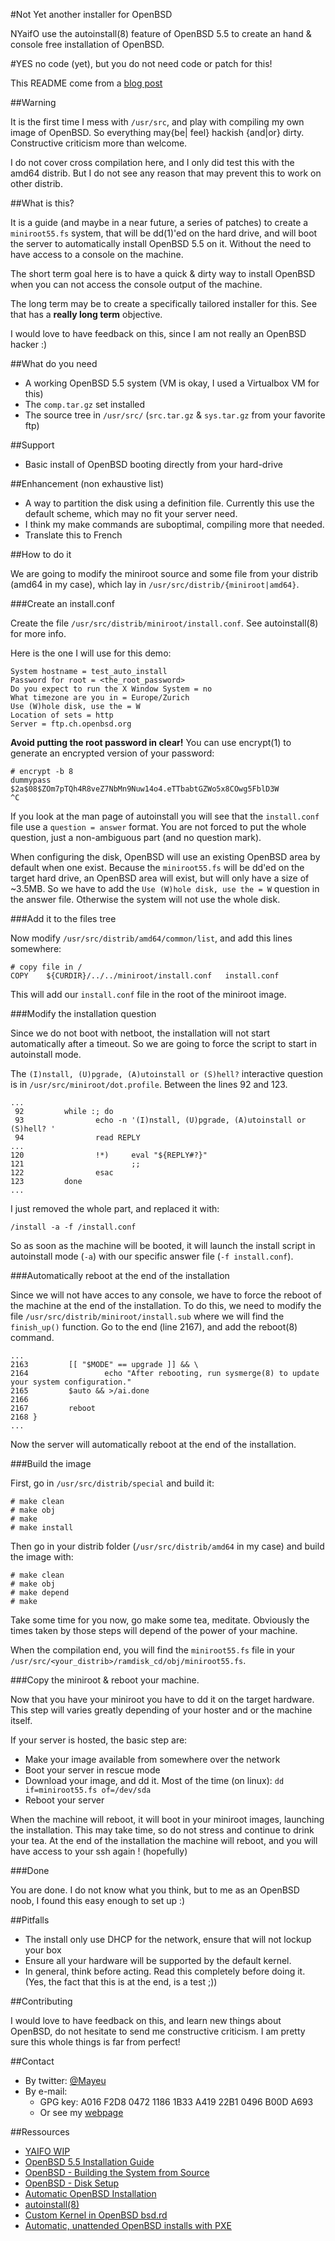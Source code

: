 #Not Yet another installer for OpenBSD

NYaifO use the autoinstall(8) feature of OpenBSD 5.5 to create an hand &
console free installation of OpenBSD.

#YES no code (yet), but you do not need code or patch for this!

This README come from a [blog
post](http://6x9.fr/posts/openbsd-install-hand-and-console-free)

##Warning

It is the first time I mess with `/usr/src`, and play with compiling my own
image of OpenBSD. So everything may{be| feel} hackish {and|or} dirty.
Constructive criticism more than welcome.

I do not cover cross compilation here, and I only did test this with the amd64
distrib. But I do not see any reason that may prevent this to work on other
distrib.

##What is this?

It is a guide (and maybe in a near future, a series of patches) to create a
`miniroot55.fs` system, that will be dd(1)'ed on the hard drive, and will boot
the server to automatically install OpenBSD 5.5 on it. Without the need to have
access to a console on the machine.

The short term goal here is to have a quick & dirty way to install OpenBSD when
you can not access the console output of the machine.

The long term may be to create a specifically tailored installer for this. See
that has a **really long term** objective.

I would love to have feedback on this, since I am not really an OpenBSD hacker
:)

##What do you need

  * A working OpenBSD 5.5 system (VM is okay, I used a Virtualbox VM for this)
  * The `comp.tar.gz` set installed
  * The source tree in `/usr/src/` (`src.tar.gz` & `sys.tar.gz` from your
    favorite ftp)

##Support

  * Basic install of OpenBSD booting directly from your hard-drive

##Enhancement (non exhaustive list)

  * A way to partition the disk using a definition file. Currently this use the
    default scheme, which may no fit your server need.
  * I think my make commands are suboptimal, compiling more that needed.
  * Translate this to French

##How to do it

We are going to modify the miniroot source and some file from your distrib
(amd64 in my case), which lay in `/usr/src/distrib/{miniroot|amd64}`.

###Create an install.conf

Create the file `/usr/src/distrib/miniroot/install.conf`. See autoinstall(8)
for more info.

Here is the one I will use for this demo:

```
System hostname = test_auto_install
Password for root = <the_root_password>
Do you expect to run the X Window System = no
What timezone are you in = Europe/Zurich
Use (W)hole disk, use the = W
Location of sets = http
Server = ftp.ch.openbsd.org
```

**Avoid putting the root password in clear!** You can use encrypt(1) to generate
an encrypted version of your password:

```
# encrypt -b 8
dummypass
$2a$08$ZOm7pTQh4R8veZ7NbMn9Nuw14o4.eTTbabtGZWo5x8COwg5FblD3W
^C
```

If you look at the man page of autoinstall you will see that the `install.conf`
file use a `question = answer` format. You are not forced to put the whole
question, just a non-ambiguous part (and no question mark).

When configuring the disk, OpenBSD will use an existing OpenBSD area by default
when one exist. Because the `miniroot55.fs` will be dd'ed on the target hard
drive, an OpenBSD area will exist, but will only have a size of ~3.5MB. So we
have to add the `Use (W)hole disk, use the = W` question in the answer file.
Otherwise the system will not use the whole disk.

###Add it to the files tree

Now modify `/usr/src/distrib/amd64/common/list`, and add this lines somewhere:

```
# copy file in /
COPY    ${CURDIR}/../../miniroot/install.conf   install.conf
```

This will add our `install.conf` file in the root of the miniroot image.

###Modify the installation question

Since we do not boot with netboot, the installation will not start
automatically after a timeout. So we are going to force the script to start in
autoinstall mode.

The `(I)nstall, (U)pgrade, (A)utoinstall or (S)hell?` interactive question is
in `/usr/src/miniroot/dot.profile`. Between the lines 92 and 123.

```
...
 92         while :; do
 93                echo -n '(I)nstall, (U)pgrade, (A)utoinstall or (S)hell? '
 94                read REPLY
...
120                !*)     eval "${REPLY#?}"
121                        ;;
122                esac
123         done
...
```

I just removed the whole part, and replaced it with:

```
/install -a -f /install.conf
```

So as soon as the machine will be booted, it will launch the install script in
autoinstall mode (`-a`) with our specific answer file (`-f install.conf`).

###Automatically reboot at the end of the installation

Since we will not have acces to any console, we have to force the reboot of the
machine at the end of the installation. To do this, we need to modify the file
`/usr/src/distrib/miniroot/install.sub` where we will find the `finish_up()`
function. Go to the end (line 2167), and add the reboot(8) command.

```
...
2163         [[ "$MODE" == upgrade ]] && \
2164                 echo "After rebooting, run sysmerge(8) to update your system configuration."
2165         $auto && >/ai.done
2166
2167         reboot
2168 }
...
```

Now the server will automatically reboot at the end of the installation.

###Build the image

First, go in `/usr/src/distrib/special` and build it:

```
# make clean
# make obj
# make
# make install
```

Then go in your distrib folder (`/usr/src/distrib/amd64` in my case) and build
the image with:

```
# make clean
# make obj
# make depend
# make
```

Take some time for you now, go make some tea, meditate. Obviously the times
taken by those steps will depend of the power of your machine.

When the compilation end, you will find the `miniroot55.fs` file in your
`/usr/src/<your_distrib>/ramdisk_cd/obj/miniroot55.fs`.

###Copy the miniroot & reboot your machine.

Now that you have your miniroot you have to dd it on the target hardware. This
step will varies greatly depending of your hoster and or the machine itself.

If your server is hosted, the basic step are:

  * Make your image available from somewhere over the network
  * Boot your server in rescue mode
  * Download your image, and dd it. Most of the time (on linux): `dd
    if=miniroot55.fs of=/dev/sda`
  * Reboot your server

When the machine will reboot, it will boot in your miniroot images, launching
the installation. This may take time, so do not stress and continue to drink
your tea. At the end of the installation the machine will reboot, and you will
have access to your ssh again ! (hopefully)

###Done

You are done. I do not know what you think, but to me as an OpenBSD noob, I
found this easy enough to set up :)

##Pitfalls

  * The install only use DHCP for the network, ensure that will not lockup your
    box
  * Ensure all your hardware will be supported by the default kernel.
  * In general, think before acting. Read this completely before doing it.
    (Yes, the fact that this is at the end, is a test ;))

##Contributing

I would love to have feedback on this, and learn new things about OpenBSD, do
not hesitate to send me constructive criticism. I am pretty sure this whole
things is far from perfect!

##Contact

  * By twitter: [@Mayeu](https://twitter.com/Mayeu)
  * By e-mail:
    * GPG key: A016 F2D8 0472 1186 1B33 A419 22B1 0496 B00D A693
    * Or see my [webpage](http://6x9.fr/contact)

##Ressources

  * [YAIFO WIP](http://comments.gmane.org/gmane.os.openbsd.misc/210533)
  * [OpenBSD 5.5 Installation Guide](http://www.openbsd.org/faq/faq4.html)
  * [OpenBSD - Building the System from Source](http://www.openbsd.org/faq/faq5.html)
  * [OpenBSD - Disk Setup](http://www.openbsd.org/faq/faq14.html)
  * [Automatic OpenBSD Installation](http://people.cs.uchicago.edu/~brendan/howtos/openbsd_install/)
  * [autoinstall(8)](http://www.openbsd.org/cgi-bin/man.cgi?query=autoinstall&sektion=8)
  * [Custom Kernel in OpenBSD bsd.rd](https://arnor.org/OpenBSD/custombsdrd.html)
  * [Automatic, unattended OpenBSD installs with PXE](http://www.bsdnow.tv/tutorials/autoinstall)
